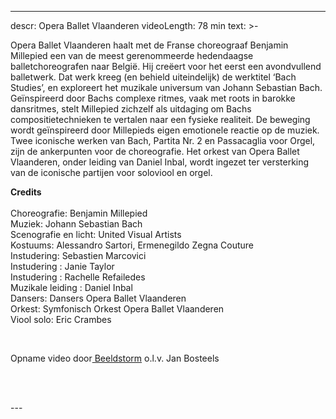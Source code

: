 
---
descr: Opera Ballet Vlaanderen
videoLength: 78 min
text: >-
  <p>Opera Ballet Vlaanderen haalt met de Franse choreograaf Benjamin Millepied een van de meest gerenommeerde hedendaagse balletchoreografen naar België. Hij creëert voor het eerst een avondvullend balletwerk. Dat werk kreeg (en behield uiteindelijk) de werktitel ‘Bach Studies’, en exploreert het muzikale universum van Johann Sebastian Bach. Geïnspireerd door Bachs complexe ritmes, vaak met roots in barokke dansritmes, stelt Millepied zichzelf als uitdaging om Bachs compositietechnieken te vertalen naar een fysieke realiteit. De beweging wordt geïnspireerd door Millepieds eigen emotionele reactie op de muziek. Twee iconische werken van Bach, Partita Nr. 2 en Passacaglia voor Orgel, zijn de ankerpunten voor de choreografie. Het orkest van Opera Ballet Vlaanderen, onder leiding van Daniel Inbal, wordt ingezet ter versterking van de iconische partijen voor soloviool en orgel.<br></p><p><strong>Credits</strong><br><br>Choreografie: Benjamin Millepied<br>Muziek: Johann Sebastian Bach<br>Scenografie en licht: United Visual Artists<br>Kostuums: Alessandro Sartori, Ermenegildo Zegna Couture<br>Instudering: Sebastien Marcovici<br>Instudering : Janie Taylor<br>Instudering : Rachelle Refailedes<br>Muzikale leiding : Daniel Inbal<br>Dansers: Dansers Opera Ballet Vlaanderen<br>Orkest: Symfonisch Orkest Opera Ballet Vlaanderen<br>Viool solo: Eric Crambes</p><p>‍</p><p>Opname video door<a href="http://www.beeldstorm.be"> Beeldstorm</a> o.l.v. Jan Bosteels &nbsp;</p><p><br><br></p>
---
